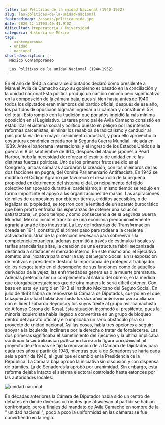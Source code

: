```yaml
---
title: Las Políticas de la unidad Nacional (1940-1952)
slug: las-politicas-de-la-unidad-nacional
featuredimage: /assets/politicaunida.jpg
date: 2020-12-13T03:40:41.910Z
dificultad: Preparatoria / Universidad
categoria: Historia de México
tags:
  - contemporanea
  - unidad
  - nacional
short-description: |-
  México Contemporáneo 

  Las Políticas de la unidad Nacional (1940-1952)
---
```

En el año de 1940 la cámara de diputados declaró como presidente a Manuel Ávila de Camacho cuyo su gobierno es basado en la conciliación y la unidad nacional Esta política produjo un cambio mínimo pero significativo en la composición de la cámara baja, pues si bien hasta antes de 1940 todos los diputados eran miembros del partido oficial, después de ese año, los partidos de oposición lograrán ingresar a la cámara y constituir el 5% del total. Esto rompió con la tradición que por años impidió la más mínima oposición en el Legislativo. La tarea principal de Avila Camacho consistió en estabilizar el sistema social y político puesto en peligro por las intensas reformas cardenistas, eliminar los resabios de radicalismo y conducir al país por la vía de un mayor crecimiento industrial, y para ello aprovechó la coyuntura económica creada por la Segunda Guerra Mundial, iniciada en 1939. Ante el panorama internacional y el ingreso de los Estados Unidos a la guerra el 8 de septiembre de 1914, después del ataque japonés a Pearl Harbor, hubo la necesidad de reforzar el espíritu de unidad entre las distintas fuerzas políticas. Uno de los primeros frutos se dio en el Congreso; ambas cámaras acordaron la creación, con los miembros de las dos facciones en pugna, del Comité Parlamentario Antifascista, En 1942 se modificó el Código Agrario que favoreció el desarrollo de la pequeña propiedad en detrimento del sistema ejidal, principalmente del ejido colectivo tan apoyado durante el cardenismo; al mismo tiempo se redujo en forma importante el apoyo a las organizaciones de masas. Las aspiraciones de miles de campesinos por obtener tierras, créditos accesibles, o de legalizar su propiedad, se toparon con la lentitud de un aparato burocrático que bien pronto enfriaba las esperanzas de obtener una solución satisfactoria, En poco tiempo y como consecuencia de la Segunda Guerra Mundial, México inició el tránsito de una economía predominantemente agraria a una de tipo industrial. La Ley de Industrias de Transformación creada en 1941, constituyó el primer paso para rodear a la creciente actividad industrial de la protección necesaria para sobrevivir a la competencia extranjera, además permitió a través de estímulos fiscales y tarifas arancelarias altas, la creación de una estructura fabril mecanizada destinada a satisfacer el mercado interno, En este mismo año, el Ejecutivo sometió una iniciativa para crear la Ley del Seguro Social. En la exposición de motivos el presidente destacó la importancia de proteger al trabajador de los riesgos tanto en el desempeño de sus funciones como de aquellos derivados de la vejez, las enfermedades generales o la muerte prematura. Además pretendía ser un complemento al salario del obrero, en la medida que otorgaba prestaciones que de otra manera le sería difícil obtener. Con base en esta ley surgió en 1943 el Instituto Mexicano del Seguro Social, En julio de 1943 habría de renovarse la Cámara de Diputados, cuerpo en el que la izquierda oficial había dominado los dos años anteriores por su alianza con el líder Leobardo Reynoso y los suyos frente al grupo avilacamachista de Alfonso Corona del Rosal. Esta situación incomodó al presidente, pues la minoría izquierdista había llegado a convertirse en un grupo de bloqueo dentro del aparato oficial y ello implicaba un serio obstáculo para su proyecto de unidad nacional. Así las cosas, había tres opciones a seguir: apoyar a la izquierda, inclinarse por la derecha o tratar de fortalecerse. Las dos primeras significaba el sometimiento del Ejecutivo y la última implicaba continuar la centralización política en torno a la figura presidencial  el proyecto de reformas se fijó la renovación de la Cámara de Diputados para cada tres años a partir de 1943, mientras que la de Senadores se haría cada seis a partir de 1946, al igual que el cambio en la Presidencia de la República. La Cámara baja aprobó la iniciativa sin discusión y con dispensa de trámites. La de Senadores la aprobó por unanimidad. Sin embargo, esta reforma dejaba intacto el sistema electoral controlado hasta entonces por las autoridades locales.

![unidad nacional ](/assets/pl.jpg "unidad nacional ")

En décadas anteriores la Cámara de Diputados había sido un centro de debates en donde diversas corrientes que atraviesan al partido se habían confrontado, pero a finales del mandato de Avila Camacho en nombre de la " unidad nacional ", poco a poco la uniformidad en las cámaras se fue convirtiendo en la regla.